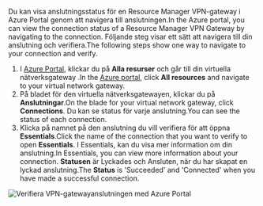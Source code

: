 <span data-ttu-id="7bc2f-101">Du kan visa anslutningsstatus för en Resource Manager VPN-gateway i Azure Portal genom att navigera till anslutningen.</span><span class="sxs-lookup"><span data-stu-id="7bc2f-101">In the Azure portal, you can view the connection status of a Resource Manager VPN Gateway by navigating to the connection.</span></span> <span data-ttu-id="7bc2f-102">Följande steg visar ett sätt att navigera till din anslutning och verifiera.</span><span class="sxs-lookup"><span data-stu-id="7bc2f-102">The following steps show one way to navigate to your connection and verify.</span></span>

1. <span data-ttu-id="7bc2f-103">I [Azure Portal](http://portal.azure.com), klickar du på **Alla resurser** och går till din virtuella nätverksgateway .</span><span class="sxs-lookup"><span data-stu-id="7bc2f-103">In the [Azure portal](http://portal.azure.com), click **All resources** and navigate to your virtual network gateway.</span></span>
2. <span data-ttu-id="7bc2f-104">På bladet för den virtuella nätverksgatewayen, klickar du på **Anslutningar**.</span><span class="sxs-lookup"><span data-stu-id="7bc2f-104">On the blade for your virtual network gateway, click **Connections**.</span></span> <span data-ttu-id="7bc2f-105">Du kan se status för varje anslutning.</span><span class="sxs-lookup"><span data-stu-id="7bc2f-105">You can see the status of each connection.</span></span>
3. <span data-ttu-id="7bc2f-106">Klicka på namnet på den anslutning du vill verifiera för att öppna **Essentials**.</span><span class="sxs-lookup"><span data-stu-id="7bc2f-106">Click the name of the connection that you want to verify to open **Essentials**.</span></span> <span data-ttu-id="7bc2f-107">I Essentials, kan du visa mer information om din anslutning.</span><span class="sxs-lookup"><span data-stu-id="7bc2f-107">In Essentials, you can view more information about your connection.</span></span> <span data-ttu-id="7bc2f-108">**Statusen** är Lyckades och Ansluten, när du har skapat en lyckad anslutning.</span><span class="sxs-lookup"><span data-stu-id="7bc2f-108">The **Status** is 'Succeeded' and 'Connected' when you have made a successful connection.</span></span>

  ![Verifiera VPN-gatewayanslutningen med Azure Portal](./media/vpn-gateway-verify-connection-portal-rm-include/connectionsucceeded.png)